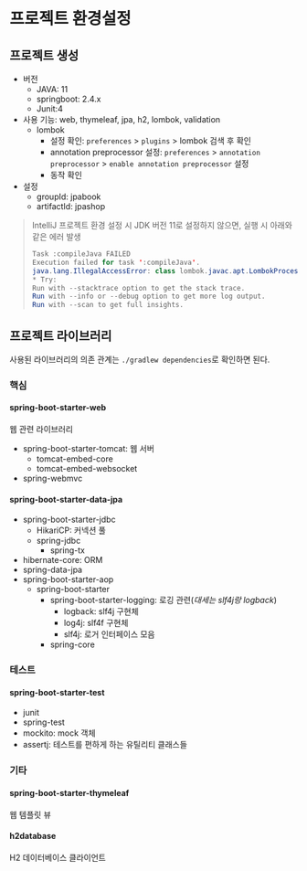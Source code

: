 # 프로젝트 환경설정

## 프로젝트 생성
* 버전
  * JAVA: 11
  * springboot: 2.4.x
  * Junit:4
* 사용 기능: web, thymeleaf, jpa, h2, lombok, validation
  * lombok
    * 설정 확인: `preferences` > `plugins` > lombok 검색 후 확인
    * annotation preprocessor 설정: `preferences` > `annotation preprocessor` > `enable annotation preprocessor` 설정
    * 동작 확인
* 설정
  * groupId: jpabook
  * artifactId: jpashop

> IntelliJ 프로젝트 환경 설정 시 JDK 버전 11로 설정하지 않으면, 실행 시 아래와 같은 에러 발생
> ```java
> Task :compileJava FAILED
> Execution failed for task ':compileJava'.
> java.lang.IllegalAccessError: class lombok.javac.apt.LombokProcessor (in unnamed module @0xaaced3d) cannot access class com.sun.tools.javac.processing.JavacProcessingEnvironment (in module jdk.compiler) because module jdk.compiler does not export com.sun.tools.javac.processing to unnamed module @0xaaced3d
> * Try:
> Run with --stacktrace option to get the stack trace.
> Run with --info or --debug option to get more log output.
> Run with --scan to get full insights.
> ```


## 프로젝트 라이브러리

 사용된 라이브러리의 의존 관계는 `./gradlew dependencies`로 확인하면 된다.

### 핵심

#### spring-boot-starter-web
 웹 관련 라이브러리

* spring-boot-starter-tomcat: 웹 서버
  * tomcat-embed-core
  * tomcat-embed-websocket
* spring-webmvc

#### spring-boot-starter-data-jpa

* spring-boot-starter-jdbc
  * HikariCP: 커넥션 풀
  * spring-jdbc
    * spring-tx
* hibernate-core: ORM
* spring-data-jpa
* spring-boot-starter-aop
  * spring-boot-starter
    * spring-boot-starter-logging: 로깅 관련(*대세는 slf4j랑 logback*)
      * logback: slf4j 구현체
      * log4j: slf4f 구현체
      * slf4j: 로거 인터페이스 모음
    * spring-core
    
### 테스트

#### spring-boot-starter-test

* junit
* spring-test
* mockito: mock 객체
* assertj: 테스트를 편하게 하는 유틸리티 클래스들

### 기타

#### spring-boot-starter-thymeleaf

 웹 템플릿 뷰

#### h2database
 H2 데이터베이스 클라이언트

